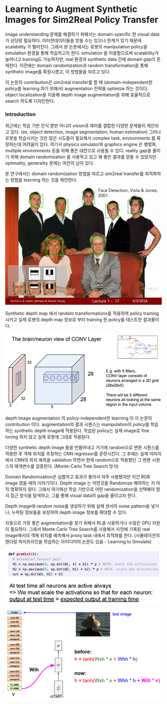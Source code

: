 # Learning to Augment Synthetic Images for Sim2Real Policy Transfer

image understanding 문제를 해결하기 위해서는 domain-specific 한 visual data가 상당량 필요하다. 이러한데이터들을 얻을 수는 있으나 한계가 있기 때문에 scalability 가 떨어진다. 그래서 본 논문에서는 로봇의 manipulation policy을 simulation 환경을 통해 학습하고자 한다. simulation 을 이용함으로써 scalability가 늘어나고 training도 가능하지만, real 환경과 synthetic data 간에 domain gap이 존재한다. 이전에는 domain randomization과 random transformation을 통해 synthetic image를 확장시켰고, 이 방법들을 따르고 있다. 

이 논문의 contribution은  sim2real transfer를 할 때 \(domain-independent한 policy를 learning 하기 위해서\) augmentation 전략을 optimize 하는 것이다. object localization을 이용해 depth image augmentation을 위해 효율적으로 search 하도록 디자인한다. 

### Introduction

최근에는 학습 기반 인식 뿐만 아니라 vision과 제어를 결합한 다양한 문제들이 제안되고 있다. \(ex, object detection, image segmentation, human estimation\) 그러나 로봇을 학습시키는 것은 많은 시도들이 필요해서 complex task, environments 를 확장하는데 어려움이 있다. 여기서 physics simulator와 graphics engine 은 병렬화, multiple environments 등을 위해 좋은 대안으로 사용될 수 있다. reality gap을 줄이기 위해 domain randomization 을 사용하고 있고 꽤 좋은 결과를 얻을 수 있었지만 optimality, generality 문제는 여전히 남아 있다. 

본 연구에서는 domain randomization 방법을 따르고 sim2real transfer를 최적화하는 방법을 learning 하는 것을 제안한다. 



![](../.gitbook/assets/image%20%288%29.png)

Synthetic depth map 에서 random transformations를 적용하여 policy training 시키고 실제 로봇의 depth map 정보로 부터 training 한 policy를 테스트한 결과물이다.

![](../.gitbook/assets/image%20%2894%29.png)

depth image augmentation 의 policy-independent한 learning 이 이 논문의 contribution 이다. augmentation의 결과 시퀀스는 manipulation의 policy를 학습하는 synthetic depth image에 적용된다.  학습된 policy는 실제 image로 fine tuning 하지 않고 실제 로봇에 그대로 적용된다. 

다양한 synthetic depth image 들을 만들어내고 거기에 random으로 변환 시퀀스를 적용한 후 객체 위치를 추정하는 CNN regressor를 훈련시킨다. 그 후에는 실제 이미지에서 CNN의 위치 예측을 validation 하면서 현재 random으로 적용했던 그 변환 시퀀스의 매개변수를 검증한다.  \(Monte-Carlo Tree Search 방식\)

Domain Randomization은 심플하고 효과가 좋아서 자주 사용됐지만 이건 RGB image 였을 때의 이야기이다. Depth image 는 어떤것을 Randomize 해야하는 지 아직 명확하지 않다. 그래서 여기에선 학습 기반으로 어떤 randomization을 선택해야 할 지 접근 방식을 탐색하고, 그를 통해 visual data의 gap을 줄이고자 한다.

Depth image에 random noise를 생성하기 위해 실제 센서의 noise pattern을 넣거나, 누락된 정보들을 보정하여 depth image 정보를 확대할 수 있다. 

자동으로 가장 좋은 augmentation을 찾기 위해서 RL을 사용하거나 수많은 GPU 자원이 필요하다. 그래서 Monte Carlo Tree Search를 사용해서 사전에 기록된 real image에서의 객체 위치를 예측해서 proxy task 내에서 최적화를 한다. \(시뮬레이션의 렌더링 파이프라인을 학습하는 아이디어의 논문도 있음 - Learning to Simulate\)

![](../.gitbook/assets/image%20%28270%29.png)

![](../.gitbook/assets/image%20%28238%29.png)



